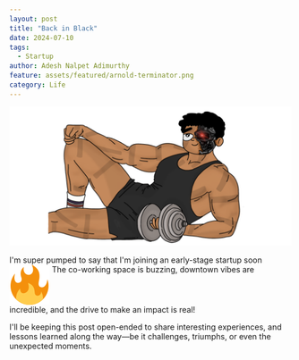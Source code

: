 ```yaml
---
layout: post
title: "Back in Black"
date: 2024-07-10
tags:
  - Startup
author: Adesh Nalpet Adimurthy
feature: assets/featured/arnold-terminator.png
category: Life
---
```


<!-- <img class="center-image" src="../assets/featured/webp/arnold-as-me.webp" />  -->
<img class="center-image" src="../assets/featured/arnold-terminator.png" /> 

<p>I'm super pumped to say that I'm joining an early-stage startup soon <img class="twemoji" style="vertical-align: text-top;" src="../assets/img/emoji/fire.svg" alt=""> The co-working space is buzzing, downtown vibes are incredible, and the drive to make an impact is real!</p>

<p>I'll be keeping this post open-ended to share interesting experiences, and lessons learned along the way—be it challenges, triumphs, or even the unexpected moments.</p>

